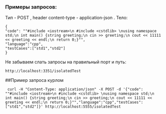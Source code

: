 ### Примеры запросов:
Тип - POST , header content-type - application-json .
Тело:
 ```
 {
 "code": ""#include <iostream>\n #include <cstdlib> \nusing namespace std;\n int main() {string greeting;\n cin >> greeting;\n cout << 11111 << greeting << endl;\n return 0;}"",
 "language":"cpp",
 "testCases":["std1","std2"]
 }
 
 ```
 Не забываем слать запросы на правильный порт и путь:
 ```
 http://localhost:3351/isolatedTest
 ```

##Пример запроса курлом
```
 curl -H "Content-Type: application/json" -X POST -d '{"code": ""#include <iostream>\n #include <cstdlib> \nusing namespace std;\n int main() {string greeting;\n cin >> greeting;\n cout << 11111 << greeting << endl;\n return 0;}"","language":"cpp","testCases":["std1","std2"]}' http://localhost:5555/isolatedTest
```